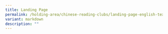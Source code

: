 ```yaml
---
title: Landing Page
permalink: /holding-area/chinese-reading-clubs/landing-page-english-text/
variant: markdown
description: ""
---
```

<p></p>